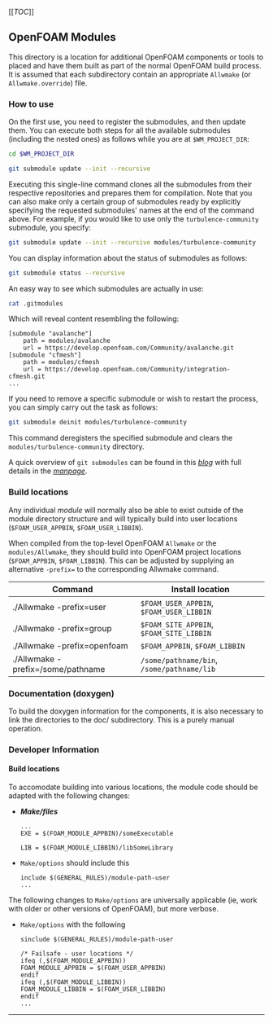 [[_TOC_]]

## OpenFOAM Modules

This directory is a location for additional OpenFOAM components or
tools to placed and have them built as part of the normal OpenFOAM
build process. It is assumed that each subdirectory contain an
appropriate `Allwmake` (or `Allwmake.override`) file.

### How to use

On the first use, you need to register the submodules, and then update them.
You can execute both steps for all the available submodules (including the
nested ones) as follows while you are at `$WM_PROJECT_DIR`:

```bash
cd $WM_PROJECT_DIR

git submodule update --init --recursive
```

Executing this single-line command clones all the submodules from their
respective repositories and prepares them for compilation. Note that you can
also make only a certain group of submodules ready by explicitly specifying the
requested submodules' names at the end of the command above. For example, if
you would like to use only the `turbulence-community` submodule, you specify:

```bash
git submodule update --init --recursive modules/turbulence-community
```

You can display information about the status of submodules as follows:

```bash
git submodule status --recursive
```

An easy way to see which submodules are actually in use:

```bash
cat .gitmodules
```

Which will reveal content resembling the following:
```
[submodule "avalanche"]
    path = modules/avalanche
    url = https://develop.openfoam.com/Community/avalanche.git
[submodule "cfmesh"]
    path = modules/cfmesh
    url = https://develop.openfoam.com/Community/integration-cfmesh.git
...
```

If you need to remove a specific submodule or wish to restart the process,
you can simply carry out the task as follows:

```bash
git submodule deinit modules/turbulence-community
```

This command deregisters the specified submodule and clears the
`modules/turbulence-community` directory.

A quick overview of `git submodules` can be found in this
[*blog*][blog git-submodule] with full details in the
[*manpage*][man git-submodule].

### Build locations

Any individual _module_ will normally also be able to exist outside of
the module directory structure and will typically build into user
locations (`$FOAM_USER_APPBIN`, `$FOAM_USER_LIBBIN`).

When compiled from the top-level OpenFOAM `Allwmake` or the
`modules/Allwmake`, they should build into OpenFOAM project locations
(`$FOAM_APPBIN`, `$FOAM_LIBBIN`). This can be adjusted by
supplying an alternative `-prefix=` to the corresponding Allwmake
command.

| Command    | Install location |
|------------|------------------|
| ./Allwmake -prefix=user | `$FOAM_USER_APPBIN`, `$FOAM_USER_LIBBIN` |
| ./Allwmake -prefix=group | `$FOAM_SITE_APPBIN`, `$FOAM_SITE_LIBBIN` |
| ./Allwmake -prefix=openfoam | `$FOAM_APPBIN`, `$FOAM_LIBBIN` |
| ./Allwmake -prefix=/some/pathname | `/some/pathname/bin`, `/some/pathname/lib` |

### Documentation (doxygen)

To build the doxygen information for the components, it is also
necessary to link the directories to the doc/ subdirectory.
This is a purely manual operation.

### Developer Information

#### Build locations

To accomodate building into various locations, the module code should
be adapted with the following changes:

- ***Make/files***
   ```
   ...
   EXE = $(FOAM_MODULE_APPBIN)/someExecutable

   LIB = $(FOAM_MODULE_LIBBIN)/libSomeLibrary
   ```

- `Make/options` should include this
  ```
  include $(GENERAL_RULES)/module-path-user
  ...
  ```

The following changes to `Make/options` are universally applicable
(ie, work with older or other versions of OpenFOAM), but more verbose.

- `Make/options` with the following
  ```
  sinclude $(GENERAL_RULES)/module-path-user

  /* Failsafe - user locations */
  ifeq (,$(FOAM_MODULE_APPBIN))
  FOAM_MODULE_APPBIN = $(FOAM_USER_APPBIN)
  endif
  ifeq (,$(FOAM_MODULE_LIBBIN))
  FOAM_MODULE_LIBBIN = $(FOAM_USER_LIBBIN)
  endif
  ...
  ```

<!-- General Information -->

[man git-submodule]:  https://git-scm.com/docs/git-submodule
[blog git-submodule]: http://blog.joncairns.com/2011/10/how-to-use-git-submodules/

---

